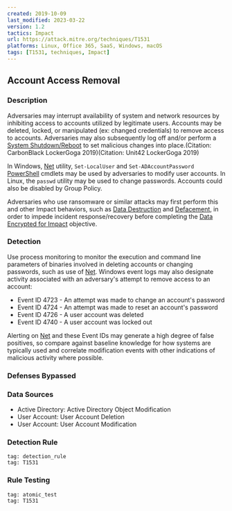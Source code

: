 ```yaml
---
created: 2019-10-09
last_modified: 2023-03-22
version: 1.2
tactics: Impact
url: https://attack.mitre.org/techniques/T1531
platforms: Linux, Office 365, SaaS, Windows, macOS
tags: [T1531, techniques, Impact]
---
```


## Account Access Removal

### Description

Adversaries may interrupt availability of system and network resources by inhibiting access to accounts utilized by legitimate users. Accounts may be deleted, locked, or manipulated (ex: changed credentials) to remove access to accounts. Adversaries may also subsequently log off and/or perform a [System Shutdown/Reboot](https://attack.mitre.org/techniques/T1529) to set malicious changes into place.(Citation: CarbonBlack LockerGoga 2019)(Citation: Unit42 LockerGoga 2019)

In Windows, [Net](https://attack.mitre.org/software/S0039) utility, <code>Set-LocalUser</code> and <code>Set-ADAccountPassword</code> [PowerShell](https://attack.mitre.org/techniques/T1059/001) cmdlets may be used by adversaries to modify user accounts. In Linux, the <code>passwd</code> utility may be used to change passwords. Accounts could also be disabled by Group Policy. 

Adversaries who use ransomware or similar attacks may first perform this and other Impact behaviors, such as [Data Destruction](https://attack.mitre.org/techniques/T1485) and [Defacement](https://attack.mitre.org/techniques/T1491), in order to impede incident response/recovery before completing the [Data Encrypted for Impact](https://attack.mitre.org/techniques/T1486) objective. 

### Detection

Use process monitoring to monitor the execution and command line parameters of binaries involved in deleting accounts or changing passwords, such as use of [Net](https://attack.mitre.org/software/S0039). Windows event logs may also designate activity associated with an adversary's attempt to remove access to an account:

* Event ID 4723 - An attempt was made to change an account's password
* Event ID 4724 - An attempt was made to reset an account's password
* Event ID 4726 - A user account was deleted
* Event ID 4740 - A user account was locked out

Alerting on [Net](https://attack.mitre.org/software/S0039) and these Event IDs may generate a high degree of false positives, so compare against baseline knowledge for how systems are typically used and correlate modification events with other indications of malicious activity where possible.

### Defenses Bypassed



### Data Sources

  - Active Directory: Active Directory Object Modification
  -  User Account: User Account Deletion
  -  User Account: User Account Modification
### Detection Rule

```query
tag: detection_rule
tag: T1531
```

### Rule Testing

```query
tag: atomic_test
tag: T1531
```
